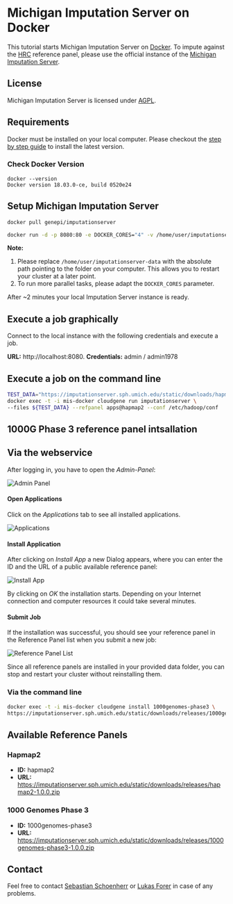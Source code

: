 # Michigan Imputation Server on Docker

This tutorial starts Michigan Imputation Server on [Docker](https://www.docker.com/). To impute against the [HRC](http://www.haplotype-reference-consortium.org) reference panel, please use the official instance of the [Michigan Imputation Server](https://imputationserver.sph.umich.edu).


## License

Michigan Imputation Server is licensed under [AGPL](https://www.gnu.org/licenses/agpl-3.0.html).


## Requirements

Docker must be installed on your local computer. Please checkout the [step by step guide](https://docs.docker.com/engine/installation/linux/ubuntu/) to install the latest version.

### Check Docker Version

````
docker --version
Docker version 18.03.0-ce, build 0520e24
````

## Setup Michigan Imputation Server

```sh
docker pull genepi/imputationserver
```
````sh
docker run -d -p 8080:80 -e DOCKER_CORES="4" -v /home/user/imputationserver-data/:/data/ --name mis-docker genepi/imputationserver
````
**Note:** 
1) Please replace `/home/user/imputationserver-data` with the absolute path pointing to the folder on your computer.  This allows you to restart your cluster at a later point. 
2) To run more parallel tasks, please adapt the `DOCKER_CORES` parameter. 

After ~2 minutes your local Imputation Server instance is ready. 

## Execute a job graphically
Connect to the local instance with the following credentials and execute a job.

**URL:** http://localhost:8080.
**Credentials:** admin / admin1978

## Execute a job on the command line

```sh
TEST_DATA="https://imputationserver.sph.umich.edu/static/downloads/hapmap300.chr1.recode.vcf.gz"
docker exec -t -i mis-docker cloudgene run imputationserver \
--files ${TEST_DATA} --refpanel apps@hapmap2 --conf /etc/hadoop/conf
```

## 1000G Phase 3 reference panel intsallation

## Via the webservice

After logging in, you have to open the *Admin-Panel*:

![Admin Panel](https://raw.githubusercontent.com/genepi/imputationserver-docker/master/images/admin-panel.png?raw=true)

#### Open Applications

Click on the *Applications* tab to see all installed applications.

![Applications](https://raw.githubusercontent.com/genepi/imputationserver-docker/master/images/applications.png?raw=true)

#### Install Application

After clicking on *Install App* a new Dialog appears, where you can enter the ID and the URL of a public available reference panel:

![Install App](https://raw.githubusercontent.com/genepi/imputationserver-docker/master/images/install-app.png?raw=true)

By clicking on *OK* the installation starts. Depending on your Internet connection and computer resources it could take several minutes.

#### Submit Job

If the installation was successful, you should see your reference panel in the Reference Panel list when you submit a new job:

![Reference Panel List](https://raw.githubusercontent.com/genepi/imputationserver-docker/master/images/run.png?raw=true)

Since all reference panels are installed in your provided data folder, you can stop and restart your cluster without reinstalling them.


### Via the command line 
```sh
docker exec -t -i mis-docker cloudgene install 1000genomes-phase3 \
https://imputationserver.sph.umich.edu/static/downloads/releases/1000genomes-phase3-1.0.0.zip
```

## Available Reference Panels

### Hapmap2

- **ID:** hapmap2
- **URL:** https://imputationserver.sph.umich.edu/static/downloads/releases/hapmap2-1.0.0.zip

### 1000 Genomes Phase 3

- **ID:** 1000genomes-phase3
- **URL:** https://imputationserver.sph.umich.edu/static/downloads/releases/1000genomes-phase3-1.0.0.zip

## Contact

Feel free to contact [Sebastian Schoenherr](mailto:sebastian.schoenherr@i-med.ac.at) or [Lukas Forer](mailto:lukas.forer@i-med.ac.at) in case of any problems.
